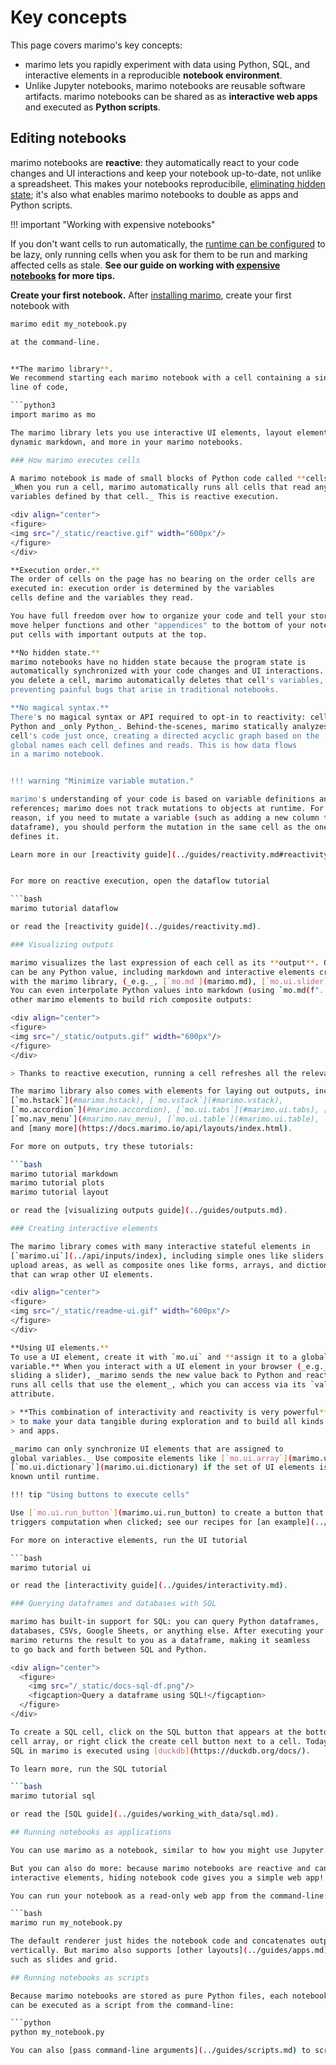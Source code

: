 # Key concepts

This page covers marimo's key concepts:

* marimo lets you rapidly experiment with data using Python, SQL, and interactive
elements in a reproducible **notebook environment**.
* Unlike Jupyter notebooks, marimo notebooks are reusable software artifacts.
  marimo notebooks can be shared as as **interactive web apps** and executed as
  **Python scripts**.

## Editing notebooks

marimo notebooks are **reactive**: they automatically react to your code
changes and UI interactions and keep your notebook up-to-date, not unlike a
spreadsheet. This makes your notebooks reproducibile, [eliminating hidden
state](../faq.md#faq-problems); it's also what enables marimo notebooks to double as
apps and Python scripts.

!!! important "Working with expensive notebooks"

If you don't want cells to run automatically, the [runtime can be
configured](../guides/configuration/runtime_configuration.md) to be lazy, only
running cells when you ask for them to be run and marking affected cells as
stale. **See our guide on working with [expensive
notebooks](../guides/expensive_notebooks.md) for more tips.**

**Create your first notebook.** After [installing
marimo](../getting_started/installation.md), create your first notebook with

```bash
marimo edit my_notebook.py

at the command-line.


**The marimo library**.
We recommend starting each marimo notebook with a cell containing a single
line of code,

```python3
import marimo as mo

The marimo library lets you use interactive UI elements, layout elements,
dynamic markdown, and more in your marimo notebooks.

### How marimo executes cells

A marimo notebook is made of small blocks of Python code called **cells**.
_When you run a cell, marimo automatically runs all cells that read any global
variables defined by that cell._ This is reactive execution.

<div align="center">
<figure>
<img src="/_static/reactive.gif" width="600px"/>
</figure>
</div>

**Execution order.**
The order of cells on the page has no bearing on the order cells are
executed in: execution order is determined by the variables
cells define and the variables they read.

You have full freedom over how to organize your code and tell your stories:
move helper functions and other "appendices" to the bottom of your notebook, or
put cells with important outputs at the top.

**No hidden state.**
marimo notebooks have no hidden state because the program state is
automatically synchronized with your code changes and UI interactions. And if
you delete a cell, marimo automatically deletes that cell's variables,
preventing painful bugs that arise in traditional notebooks.

**No magical syntax.**
There's no magical syntax or API required to opt-in to reactivity: cells are
Python and _only Python_. Behind-the-scenes, marimo statically analyzes each
cell's code just once, creating a directed acyclic graph based on the
global names each cell defines and reads. This is how data flows
in a marimo notebook.


!!! warning "Minimize variable mutation."

marimo's understanding of your code is based on variable definitions and
references; marimo does not track mutations to objects at runtime. For this
reason, if you need to mutate a variable (such as adding a new column to a
dataframe), you should perform the mutation in the same cell as the one that
defines it.

Learn more in our [reactivity guide](../guides/reactivity.md#reactivity-mutations).


For more on reactive execution, open the dataflow tutorial

```bash
marimo tutorial dataflow

or read the [reactivity guide](../guides/reactivity.md).

### Visualizing outputs

marimo visualizes the last expression of each cell as its **output**. Outputs
can be any Python value, including markdown and interactive elements created
with the marimo library, (_e.g._, [`mo.md`](marimo.md), [`mo.ui.slider`](marimo.ui.slider)).
You can even interpolate Python values into markdown (using `mo.md(f"...")`) and
other marimo elements to build rich composite outputs:

<div align="center">
<figure>
<img src="/_static/outputs.gif" width="600px"/>
</figure>
</div>

> Thanks to reactive execution, running a cell refreshes all the relevant outputs in your notebook.

The marimo library also comes with elements for laying out outputs, including
[`mo.hstack`](#marimo.hstack), [`mo.vstack`](#marimo.vstack),
[`mo.accordion`](#marimo.accordion), [`mo.ui.tabs`](#marimo.ui.tabs), [`mo.sidebar`](#marimo.sidebar),
[`mo.nav_menu`](#marimo.nav_menu), [`mo.ui.table`](#marimo.ui.table),
and [many more](https://docs.marimo.io/api/layouts/index.html).

For more on outputs, try these tutorials:

```bash
marimo tutorial markdown
marimo tutorial plots
marimo tutorial layout

or read the [visualizing outputs guide](../guides/outputs.md).

### Creating interactive elements

The marimo library comes with many interactive stateful elements in
[`marimo.ui`](../api/inputs/index), including simple ones like sliders, dropdowns, text fields, and file
upload areas, as well as composite ones like forms, arrays, and dictionaries
that can wrap other UI elements.

<div align="center">
<figure>
<img src="/_static/readme-ui.gif" width="600px"/>
</figure>
</div>

**Using UI elements.**
To use a UI element, create it with `mo.ui` and **assign it to a global
variable.** When you interact with a UI element in your browser (_e.g._,
sliding a slider), _marimo sends the new value back to Python and reactively
runs all cells that use the element_, which you can access via its `value`
attribute.

> **This combination of interactivity and reactivity is very powerful**: use it
> to make your data tangible during exploration and to build all kinds of tools
> and apps.

_marimo can only synchronize UI elements that are assigned to
global variables._ Use composite elements like [`mo.ui.array`](marimo.ui.array) and
[`mo.ui.dictionary`](marimo.ui.dictionary) if the set of UI elements is not
known until runtime.

!!! tip "Using buttons to execute cells"

Use [`mo.ui.run_button`](marimo.ui.run_button) to create a button that
triggers computation when clicked; see our recipes for [an example](../recipes#create-a-button-that-triggers-computation-when-clicked).

For more on interactive elements, run the UI tutorial

```bash
marimo tutorial ui

or read the [interactivity guide](../guides/interactivity.md).

### Querying dataframes and databases with SQL

marimo has built-in support for SQL: you can query Python dataframes,
databases, CSVs, Google Sheets, or anything else. After executing your query,
marimo returns the result to you as a dataframe, making it seamless
to go back and forth between SQL and Python.

<div align="center">
  <figure>
    <img src="/_static/docs-sql-df.png"/>
    <figcaption>Query a dataframe using SQL!</figcaption>
  </figure>
</div>

To create a SQL cell, click on the SQL button that appears at the bottom of the
cell array, or right click the create cell button next to a cell. Today,
SQL in marimo is executed using [duckdb](https://duckdb.org/docs/).

To learn more, run the SQL tutorial

```bash
marimo tutorial sql

or read the [SQL guide](../guides/working_with_data/sql.md).

## Running notebooks as applications

You can use marimo as a notebook, similar to how you might use Jupyter.

But you can also do more: because marimo notebooks are reactive and can include
interactive elements, hiding notebook code gives you a simple web app!

You can run your notebook as a read-only web app from the command-line:

```bash
marimo run my_notebook.py

The default renderer just hides the notebook code and concatenates outputs
vertically. But marimo also supports [other layouts](../guides/apps.md),
such as slides and grid.

## Running notebooks as scripts

Because marimo notebooks are stored as pure Python files, each notebook
can be executed as a script from the command-line:

```python
python my_notebook.py

You can also [pass command-line arguments](../guides/scripts.md) to scripts.
